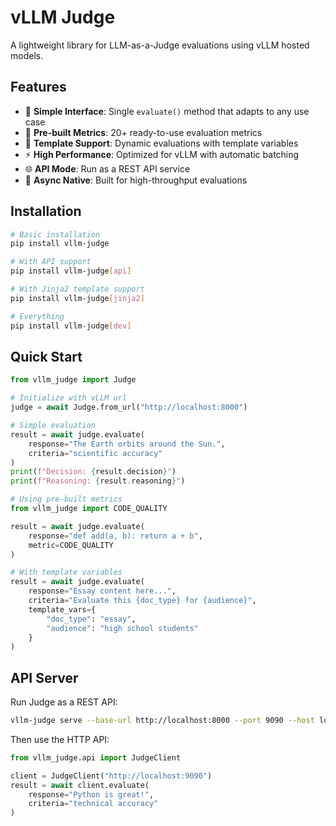 # vLLM Judge

A lightweight library for LLM-as-a-Judge evaluations using vLLM hosted models.

## Features

- 🚀 **Simple Interface**: Single `evaluate()` method that adapts to any use case
- 🎯 **Pre-built Metrics**: 20+ ready-to-use evaluation metrics
- 🔧 **Template Support**: Dynamic evaluations with template variables
- ⚡ **High Performance**: Optimized for vLLM with automatic batching
- 🌐 **API Mode**: Run as a REST API service
- 🔄 **Async Native**: Built for high-throughput evaluations

## Installation

```bash
# Basic installation
pip install vllm-judge

# With API support
pip install vllm-judge[api]

# With Jinja2 template support
pip install vllm-judge[jinja2]

# Everything
pip install vllm-judge[dev]
```

## Quick Start

```python
from vllm_judge import Judge

# Initialize with vLLM url
judge = await Judge.from_url("http://localhost:8000")

# Simple evaluation
result = await judge.evaluate(
    response="The Earth orbits around the Sun.",
    criteria="scientific accuracy"
)
print(f"Decision: {result.decision}")
print(f"Reasoning: {result.reasoning}")

# Using pre-built metrics
from vllm_judge import CODE_QUALITY

result = await judge.evaluate(
    response="def add(a, b): return a + b",
    metric=CODE_QUALITY
)

# With template variables
result = await judge.evaluate(
    response="Essay content here...",
    criteria="Evaluate this {doc_type} for {audience}",
    template_vars={
        "doc_type": "essay",
        "audience": "high school students"
    }
)
```

## API Server

Run Judge as a REST API:

```bash
vllm-judge serve --base-url http://localhost:8000 --port 9090 --host localhost
```

Then use the HTTP API:

```python
from vllm_judge.api import JudgeClient

client = JudgeClient("http://localhost:9090")
result = await client.evaluate(
    response="Python is great!",
    criteria="technical accuracy"
)
```

